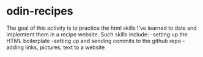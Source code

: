 # odin-recipes

The goal of this activity is to practice the html skills I've learned to date and implemtent them in a recipe website. Such skills include:
-setting up the HTML boilerplate
-setting up and sending commits to the github repo
-adding links, pictures, text to a website